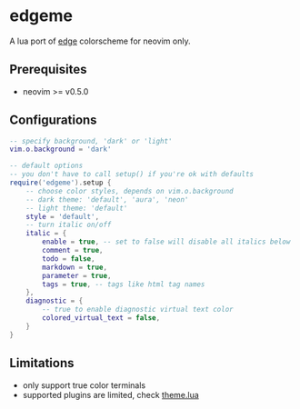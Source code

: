 # edgeme

A lua port of [edge](https://github.com/sainnhe/edge) colorscheme for
neovim only.

## Prerequisites

- neovim >= v0.5.0

## Configurations

```lua
-- specify background, 'dark' or 'light'
vim.o.background = 'dark'

-- default options
-- you don't have to call setup() if you're ok with defaults
require('edgeme').setup {
    -- choose color styles, depends on vim.o.background
    -- dark theme: 'default', 'aura', 'neon'
    -- light theme: 'default'
    style = 'default',
    -- turn italic on/off
    italic = {
        enable = true, -- set to false will disable all italics below
        comment = true,
        todo = false,
        markdown = true,
        parameter = true,
        tags = true, -- tags like html tag names
    },
    diagnostic = {
        -- true to enable diagnostic virtual text color
        colored_virtual_text = false,
    }
}
```

## Limitations

- only support true color terminals
- supported plugins are limited, check [theme.lua](./lua/edgeme/theme.lua)

